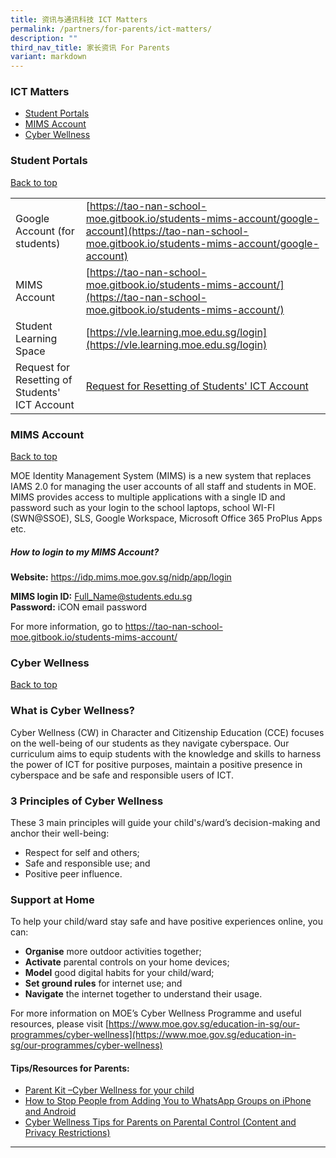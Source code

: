 ```yaml
---
title: 资讯与通讯科技 ICT Matters
permalink: /partners/for-parents/ict-matters/
description: ""
third_nav_title: 家长资讯 For Parents
variant: markdown
---
```

### ICT Matters <a name="backtotop"></a>
* [Student Portals](#StudentPortals)
* [MIMS Account](#MIMSAccount)
* [Cyber Wellness](#CyberWellness)

### <a name="StudentPortals"></a>Student Portals
[Back to top](#backtotop)

|  |  |
| -------- | -------- | 
|Google Account (for students)| [https://tao-nan-school-moe.gitbook.io/students-mims-account/google-account](https://tao-nan-school-moe.gitbook.io/students-mims-account/google-account)| 
|MIMS Account | [https://tao-nan-school-moe.gitbook.io/students-mims-account/](https://tao-nan-school-moe.gitbook.io/students-mims-account/) |
| Student Learning Space    |  [https://vle.learning.moe.edu.sg/login](https://vle.learning.moe.edu.sg/login)    | 
|Request for Resetting of Students' ICT Account | [Request for Resetting of Students' ICT Account](https://go.gov.sg/tnspasswordreset)|

### <a name="MIMSAccount"></a>MIMS Account
[Back to top](#backtotop)

MOE Identity Management System (MIMS) is a new system that replaces IAMS 2.0 for managing the user accounts of all staff and students in MOE. MIMS provides access to multiple applications with a single ID and password such as your login to the school laptops, school WI-FI (SWN@SSOE), SLS, Google Workspace, Microsoft Office 365 ProPlus Apps etc.

##### How to login to my MIMS Account?

**Website:**
https://idp.mims.moe.gov.sg/nidp/app/login

**MIMS login ID:** Full_Name@students.edu.sg <br>
**Password:** iCON email password

For more information, go to https://tao-nan-school-moe.gitbook.io/students-mims-account/

### <a name="CyberWellness"></a>Cyber Wellness
[Back to top](#backtotop)

### What is Cyber Wellness?
Cyber Wellness (CW) in Character and Citizenship Education (CCE) focuses on the well-being of our students as they navigate cyberspace. Our curriculum aims to equip students with the knowledge and skills to harness the power of ICT for positive purposes, maintain a positive presence in cyberspace and be safe and responsible users of ICT.  
  
### 3 Principles of Cyber Wellness
These 3 main principles will guide your child's/ward’s decision-making and anchor their well-being:  
* Respect for self and others;
* Safe and responsible use; and
* Positive peer influence.

### Support at Home
To help your child/ward stay safe and have positive experiences online, you can:  
* **Organise** more outdoor activities together;
* **Activate** parental controls on your home devices;
* **Model** good digital habits for your child/ward;
* **Set ground rules** for internet use; and
* **Navigate** the internet together to understand their usage.

For more information on MOE’s Cyber Wellness Programme and useful resources, please visit [https://www.moe.gov.sg/education-in-sg/our-programmes/cyber-wellness](https://www.moe.gov.sg/education-in-sg/our-programmes/cyber-wellness)

#### Tips/Resources for Parents:
* [Parent Kit –Cyber Wellness for your child](/files/cyber-wellness-for-your-child.pdf)
* [How to Stop People from Adding You to WhatsApp Groups on iPhone and Android](/files/How%20to%20Stop%20People%20From%20Adding%20You%20to%20WhatsApp%20Groups%20on%20iPhone%20and%20Android.pdf)
* [Cyber Wellness Tips for Parents on Parental Control (Content and Privacy Restrictions)](/files/2021%20Cyber%20Wellness%20Tips%20Parental%20Control.pdf)

----------